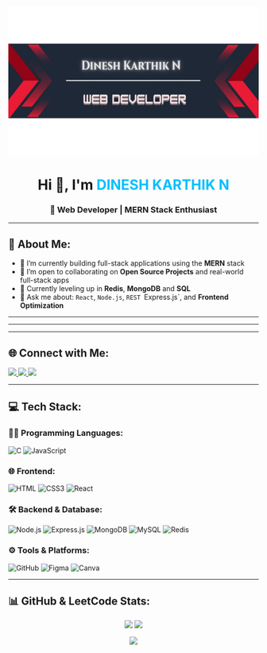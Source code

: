 <p align="center">
  <img src="https://github.com/DINESHKARTHIKN/DINESHKARTHIKN/blob/main/IMAGE.png" alt="banner" width="100%" height="300px" />
</p>

<h1 align="center">Hi 👋, I'm <span style="color:#00BFFF">DINESH KARTHIK N</span></h1>
<h3 align="center">🚀 Web Developer | MERN Stack Enthusiast</h3>

---

## 💫 About Me:
- 🔭 I’m currently building full-stack applications using the **MERN** stack  
- 👯 I’m open to collaborating on **Open Source Projects** and real-world full-stack apps  
- 🌱 Currently leveling up in **Redis**, **MongoDB** and **SQL**  
- 💬 Ask me about: `React`, `Node.js`, `REST `Express.js`, and **Frontend Optimization**  

---

---

---

## 🌐 Connect with Me:
<p align="left">
  <a href="mailto:dineshkarthiknk@gmail.com">
    <img src="https://img.shields.io/badge/Gmail-D14836?style=for-the-badge&logo=gmail&logoColor=white" />
  </a>
  <a href="https://github.com/DINESHKARTHIKN">
    <img src="https://img.shields.io/badge/GitHub-100000?style=for-the-badge&logo=github&logoColor=white" />
  </a>
  <a href="https://drive.google.com/file/d/17Z8gQ3gHCYd3du3ZWVmCQA-cAfbSf-0X/view?usp=sharing">
    <img src="https://img.shields.io/badge/Resume-View-informational?style=for-the-badge&logo=google-drive&logoColor=white&color=0A66C2" />
  </a>
</p>



---

## 💻 Tech Stack:

### 🧑‍💻 Programming Languages:
![C](https://img.shields.io/badge/C-00599C?style=for-the-badge&logo=c&logoColor=white)
![JavaScript](https://img.shields.io/badge/JavaScript-F7DF1E?style=for-the-badge&logo=javascript&logoColor=black)

### 🌐 Frontend:
![HTML](https://img.shields.io/badge/HTML5-E34F26?style=for-the-badge&logo=html5&logoColor=white)
![CSS3](https://img.shields.io/badge/CSS3-1572B6?style=for-the-badge&logo=css3&logoColor=white)
![React](https://img.shields.io/badge/React-20232A?style=for-the-badge&logo=react&logoColor=61DAFB)

### 🛠️ Backend & Database:
![Node.js](https://img.shields.io/badge/Node.js-339933?style=for-the-badge&logo=node.js&logoColor=white)
![Express.js](https://img.shields.io/badge/Express.js-000000?style=for-the-badge&logo=express&logoColor=white)
![MongoDB](https://img.shields.io/badge/MongoDB-4EA94B?style=for-the-badge&logo=mongodb&logoColor=white)
![MySQL](https://img.shields.io/badge/MySQL-4479A1?style=for-the-badge&logo=mysql&logoColor=white)
![Redis](https://img.shields.io/badge/Redis-DD0031?style=for-the-badge&logo=redis&logoColor=white)

### ⚙️ Tools & Platforms:
![GitHub](https://img.shields.io/badge/GitHub-181717?style=for-the-badge&logo=github&logoColor=white)
![Figma](https://img.shields.io/badge/Figma-F24E1E?style=for-the-badge&logo=figma&logoColor=white)
![Canva](https://img.shields.io/badge/Canva-00C4CC?style=for-the-badge&logo=Canva&logoColor=white)

---

## 📊 GitHub & LeetCode Stats:
<p align="center">
  <img src="https://github-readme-stats.vercel.app/api?username=DINESHKARTHIKN&theme=dark&show_icons=true&hide_border=false" width="48%" />
  <img src="https://nirzak-streak-stats.vercel.app/?user=DINESHKARTHIKN&theme=dark&hide_border=false" width="48%" />
</p>

<p align="center">
  <img src="https://github-readme-stats.vercel.app/api/top-langs/?username=DINESHKARTHIKN&theme=dark&hide_border=false&layout=compact" width="40%" />
</p>

<!--<p align="center">
  <img src="https://leetcard.jacoblin.cool/DineshKarthikNK?theme=dark&font=Laila" width="50%" alt="LeetCode Stats" />
</p>

---

<!-- Built with 💖 by DINESH KARTHIK N -->
